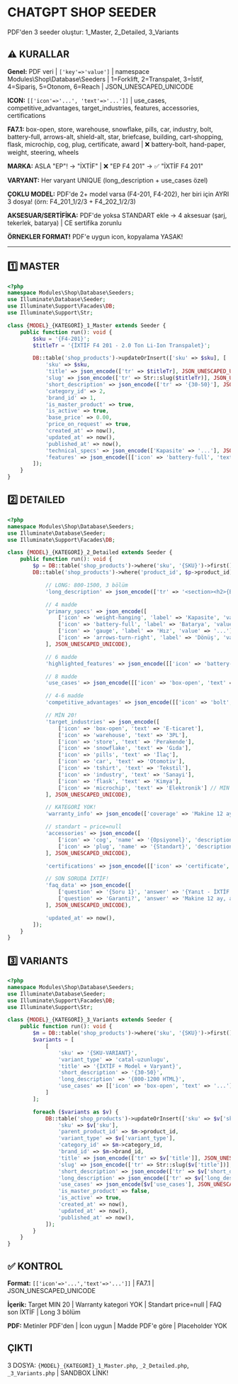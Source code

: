 # CHATGPT SHOP SEEDER

PDF'den 3 seeder oluştur: 1_Master, 2_Detailed, 3_Variants

## ⚠️ KURALLAR

**Genel:** PDF veri | `['key'=>'value']` | namespace Modules\Shop\Database\Seeders | 1=Forklift, 2=Transpalet, 3=İstif, 4=Sipariş, 5=Otonom, 6=Reach | JSON_UNESCAPED_UNICODE

**ICON:** `[['icon'=>'...', 'text'=>'...']]` | use_cases, competitive_advantages, target_industries, features, accessories, certifications

**FA7.1:** box-open, store, warehouse, snowflake, pills, car, industry, bolt, battery-full, arrows-alt, shield-alt, star, briefcase, building, cart-shopping, flask, microchip, cog, plug, certificate, award | ❌ battery-bolt, hand-paper, weight, steering, wheels

**MARKA:** ASLA "EP"! → "İXTİF" | ❌ "EP F4 201" → ✅ "İXTİF F4 201"

**VARYANT:** Her varyant UNIQUE (long_description + use_cases özel)

**ÇOKLU MODEL:** PDF'de 2+ model varsa (F4-201, F4-202), her biri için AYRI 3 dosya! (örn: F4_201_1/2/3 + F4_202_1/2/3)

**AKSESUAR/SERTİFİKA:** PDF'de yoksa STANDART ekle → 4 aksesuar (şarj, tekerlek, batarya) | CE sertifika zorunlu

**ÖRNEKLER FORMAT!** PDF'e uygun icon, kopyalama YASAK!

---

## 1️⃣ MASTER

```php
<?php
namespace Modules\Shop\Database\Seeders;
use Illuminate\Database\Seeder;
use Illuminate\Support\Facades\DB;
use Illuminate\Support\Str;

class {MODEL}_{KATEGORİ}_1_Master extends Seeder {
    public function run(): void {
        $sku = '{F4-201}';
        $titleTr = '{İXTİF F4 201 - 2.0 Ton Li-Ion Transpalet}';

        DB::table('shop_products')->updateOrInsert(['sku' => $sku], [
            'sku' => $sku,
            'title' => json_encode(['tr' => $titleTr], JSON_UNESCAPED_UNICODE),
            'slug' => json_encode(['tr' => Str::slug($titleTr)], JSON_UNESCAPED_UNICODE),
            'short_description' => json_encode(['tr' => '{30-50}'], JSON_UNESCAPED_UNICODE),
            'category_id' => 2,
            'brand_id' => 1,
            'is_master_product' => true,
            'is_active' => true,
            'base_price' => 0.00,
            'price_on_request' => true,
            'created_at' => now(),
            'updated_at' => now(),
            'published_at' => now(),
            'technical_specs' => json_encode(['Kapasite' => '...'], JSON_UNESCAPED_UNICODE),
            'features' => json_encode([['icon' => 'battery-full', 'text' => '...']], JSON_UNESCAPED_UNICODE), // 8x
        ]);
    }
}
```

## 2️⃣ DETAILED

```php
<?php
namespace Modules\Shop\Database\Seeders;
use Illuminate\Database\Seeder;
use Illuminate\Support\Facades\DB;

class {MODEL}_{KATEGORİ}_2_Detailed extends Seeder {
    public function run(): void {
        $p = DB::table('shop_products')->where('sku', '{SKU}')->first();
        DB::table('shop_products')->where('product_id', $p->product_id)->update([

            // LONG: 800-1500, 3 bölüm
            'long_description' => json_encode(['tr' => '<section><h2>{Başlık}</h2><p>{100-150}</p></section><section><h3>Teknik</h3><p>{200-300}</p></section><section><h3>Sonuç</h3><p>0216 755 3 555</p></section>'], JSON_UNESCAPED_UNICODE),

            // 4 madde
            'primary_specs' => json_encode([
                ['icon' => 'weight-hanging', 'label' => 'Kapasite', 'value' => '...'],
                ['icon' => 'battery-full', 'label' => 'Batarya', 'value' => '...'],
                ['icon' => 'gauge', 'label' => 'Hız', 'value' => '...'],
                ['icon' => 'arrows-turn-right', 'label' => 'Dönüş', 'value' => '...']
            ], JSON_UNESCAPED_UNICODE),

            // 6 madde
            'highlighted_features' => json_encode([['icon' => 'battery-full', 'title' => '...', 'description' => '...']], JSON_UNESCAPED_UNICODE),

            // 8 madde
            'use_cases' => json_encode([['icon' => 'box-open', 'text' => '...']], JSON_UNESCAPED_UNICODE),

            // 4-6 madde
            'competitive_advantages' => json_encode([['icon' => 'bolt', 'text' => '...']], JSON_UNESCAPED_UNICODE),

            // MİN 20!
            'target_industries' => json_encode([
                ['icon' => 'box-open', 'text' => 'E-ticaret'],
                ['icon' => 'warehouse', 'text' => '3PL'],
                ['icon' => 'store', 'text' => 'Perakende'],
                ['icon' => 'snowflake', 'text' => 'Gıda'],
                ['icon' => 'pills', 'text' => 'İlaç'],
                ['icon' => 'car', 'text' => 'Otomotiv'],
                ['icon' => 'tshirt', 'text' => 'Tekstil'],
                ['icon' => 'industry', 'text' => 'Sanayi'],
                ['icon' => 'flask', 'text' => 'Kimya'],
                ['icon' => 'microchip', 'text' => 'Elektronik'] // MIN 20
            ], JSON_UNESCAPED_UNICODE),

            // KATEGORİ YOK!
            'warranty_info' => json_encode(['coverage' => 'Makine 12 ay, Li-Ion batarya 24 ay garanti.', 'duration_months' => 12, 'battery_warranty_months' => 24], JSON_UNESCAPED_UNICODE),

            // standart → price=null
            'accessories' => json_encode([
                ['icon' => 'cog', 'name' => '{Opsiyonel}', 'description' => '...', 'is_standard' => false, 'price' => 'Talep üzerine'],
                ['icon' => 'plug', 'name' => '{Standart}', 'description' => '...', 'is_standard' => true, 'price' => null]
            ], JSON_UNESCAPED_UNICODE),

            'certifications' => json_encode([['icon' => 'certificate', 'name' => 'CE', 'year' => '2024', 'authority' => 'EU']], JSON_UNESCAPED_UNICODE),

            // SON SORUDA İXTİF!
            'faq_data' => json_encode([
                ['question' => '{Soru 1}', 'answer' => '{Yanıt - İXTİF YOK}'],
                ['question' => 'Garanti?', 'answer' => 'Makine 12 ay, akü 24 ay. İXTİF 0216 755 3 555.'] // 10-12, son İXTİF
            ], JSON_UNESCAPED_UNICODE),

            'updated_at' => now(),
        ]);
    }
}
```

## 3️⃣ VARIANTS

```php
<?php
namespace Modules\Shop\Database\Seeders;
use Illuminate\Database\Seeder;
use Illuminate\Support\Facades\DB;
use Illuminate\Support\Str;

class {MODEL}_{KATEGORİ}_3_Variants extends Seeder {
    public function run(): void {
        $m = DB::table('shop_products')->where('sku', '{SKU}')->first();
        $variants = [
            [
                'sku' => '{SKU-VARIANT}',
                'variant_type' => 'catal-uzunlugu',
                'title' => '{İXTİF + Model + Varyant}',
                'short_description' => '{30-50}',
                'long_description' => '{800-1200 HTML}',
                'use_cases' => [['icon' => 'box-open', 'text' => '...']] // 6x
            ]
        ];

        foreach ($variants as $v) {
            DB::table('shop_products')->updateOrInsert(['sku' => $v['sku']], [
                'sku' => $v['sku'],
                'parent_product_id' => $m->product_id,
                'variant_type' => $v['variant_type'],
                'category_id' => $m->category_id,
                'brand_id' => $m->brand_id,
                'title' => json_encode(['tr' => $v['title']], JSON_UNESCAPED_UNICODE),
                'slug' => json_encode(['tr' => Str::slug($v['title'])], JSON_UNESCAPED_UNICODE),
                'short_description' => json_encode(['tr' => $v['short_description']], JSON_UNESCAPED_UNICODE),
                'long_description' => json_encode(['tr' => $v['long_description']], JSON_UNESCAPED_UNICODE),
                'use_cases' => json_encode($v['use_cases'], JSON_UNESCAPED_UNICODE),
                'is_master_product' => false,
                'is_active' => true,
                'created_at' => now(),
                'updated_at' => now(),
                'published_at' => now(),
            ]);
        }
    }
}
```

## ✅ KONTROL

**Format:** `[['icon'=>'...','text'=>'...']]` | FA7.1 | JSON_UNESCAPED_UNICODE

**İçerik:** Target MIN 20 | Warranty kategori YOK | Standart price=null | FAQ son İXTİF | Long 3 bölüm

**PDF:** Metinler PDF'den | İcon uygun | Madde PDF'e göre | Placeholder YOK

## ÇIKTI

3 DOSYA: `{MODEL}_{KATEGORİ}_1_Master.php`, `_2_Detailed.php`, `_3_Variants.php` | SANDBOX LİNK!
